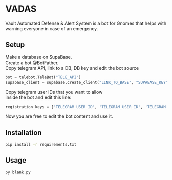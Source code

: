 # VADAS

Vault Automated Defense & Alert System is a bot for Gnomes that helps with warning everyone in case of an emergency.

## Setup
Make a database on SupaBase.<br/>
Create a bot @BotFather.<br/>
Copy telegram API, link to a DB, DB key and edit the bot source<br/>

```python
bot = telebot.TeleBot("TELE_API")
supabase_client = supabase.create_client("LINK_TO_BASE", "SUPABASE_KEY")
```

Copy telegram user IDs that you want to allow <br/>inside the bot and edit this line:

```python
registration_keys = ['TELEGRAM_USER_ID', 'TELEGRAM_USER_ID', 'TELEGRAM_USER_ID', 'TELEGRAM_USER_ID']
```

Now you are free to edit the bot content and use it.

## Installation

```bash
pip install -r requirements.txt
```

## Usage

```python
py blank.py
```
